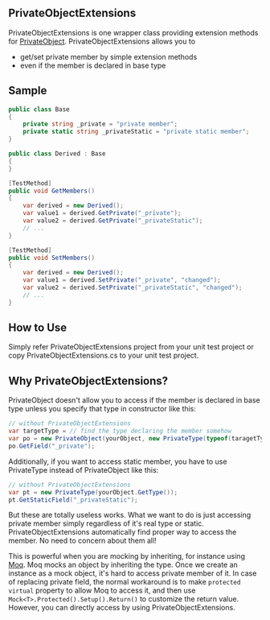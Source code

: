 PrivateObjectExtensions
---
PrivateObjectExtensions is one wrapper class providing extension methods for [PrivateObject](https://msdn.microsoft.com/en-us/library/microsoft.visualstudio.testtools.unittesting.privateobject.aspx). PrivateObjectExtensions allows you to
- get/set private member by simple extension methods
- even if the member is declared in base type

Sample
---
```csharp
public class Base
{
    private string _private = "private member";
    private static string _privateStatic = "private static member";
}

public class Derived : Base
{
}
```
```csharp
[TestMethod]
public void GetMembers()
{
    var derived = new Derived();
    var value1 = derived.GetPrivate("_private");
    var value2 = derived.GetPrivate("_privateStatic");
    // ...
}

[TestMethod]
public void SetMembers()
{
    var derived = new Derived();
    var value1 = derived.SetPrivate("_private", "changed");
    var value2 = derived.SetPrivate("_privateStatic", "changed");
    // ...
}
```

How to Use
---
Simply refer PrivateObjectExtensions project from your unit test project or copy PrivateObjectExtensions.cs to your unit test project.

Why PrivateObjectExtensions?
---
PrivateObject doesn't allow you to access if the member is declared in base type unless you specify that type in constructor like this:
```csharp
// without PrivateObjectExtensions
var targetType = // find the type declaring the member somehow
var po = new PrivateObject(yourObject, new PrivateType(typeof(taragetType));
po.GetField("_private");
```
Additionally, if you want to access static member, you have to use PrivateType instead of PrivateObject like this:
```csharp
// without PrivateObjectExtensions
var pt = new PrivateType(yourObject.GetType());
pt.GetStaticField("_privateStatic");
```
But these are totally useless works. What we want to do is just accessing private member simply regardless of it's real type or static. PrivateObjectExtensions automatically find proper way to access the member. No need to concern about them all!

This is powerful when you are mocking by inheriting, for instance using [Moq](https://github.com/moq). Moq mocks an object by inheriting the type. Once we create an instance as a mock object, it's hard to access private member of it. In case of replacing private field, the normal workaround is to make ```protected virtual``` property to allow Moq to access it, and then use ```Mock<T>.Protected().Setup().Return()``` to customize the return value. However, you can directly access by using PrivateObjectExtensions.
